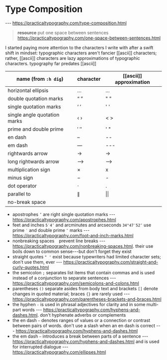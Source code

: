 # Type Composition

--- <https://practicaltypography.com/type-composition.html>

> **resource** put one space between sentences <https://practicaltypography.com/one-space-between-sentences.html>

I started paying more attention to the characters I write with after a swift shift in mindset: typographic characters aren't fancier [[ascii]] characters; rather, [[ascii]] characters are lazy approximations of typographic characters. typography far predates [[ascii]]

| name (from `:h dig`)         | character | [[ascii]] approximation |
| ---------------------------- | --------- | ----------------------- |
| horizontal ellipsis          | …         | ...                     |
| double quotation marks       | “ ”       | " "                     |
| single quotation marks       | ‘ ’       | ' '                     |
| single angle quotation marks | ‹ ›       | < >                     |
| prime and double prime       | ′ ″       | ' "                     |
| en dash                      | –         | --                      |
| em dash                      | —         | ---                     |
| rightwards arrow             | →         | ->                      |
| long rightwards arrow        | ⟶         | -->                     |
| multiplication sign          | ×         | x                       |
| minus sign                   | −         | -                       |
| dot operator                 | ⋅         | .                       |
| parallel to                  | ∥         | \|\|                    |
| no-break space               |           |                         |

- apostrophes `’` are right single quotation marks --- <https://practicaltypography.com/apostrophes.html>
- feet and inches `5′4″` and arcminutes and arcseconds `34°47′52″` use prime `′` and double prime `″` marks --- <https://practicaltypography.com/foot-and-inch-marks.html>
- nonbreaking spaces ` ` prevent line breaks --- <https://practicaltypography.com/nonbreaking-spaces.html>. their use boils down to common sense---but don't forget they exist
- straight quotes `" '` exist because typewriters had limited character sets; don't use them, ever --- <https://practicaltypography.com/straight-and-curly-quotes.html>
- the semicolon `;` separates list items that contain commas and is used instead of a conjunction to separate sentences --- <https://practicaltypography.com/semicolons-and-colons.html>
- parentheses `()` separate asides from body text and brackets `[]` denote changes in quoted material; braces `{}` are rarely used --- <https://practicaltypography.com/parentheses-brackets-and-braces.html>
- the hyphen `-` is used in phrasal adjectives for clarity and in some multi-part words --- <https://practicaltypography.com/hyphens-and-dashes.html>. don't hyphenate adverbs or complements
- the en dash `–` denotes ranges of values or a connection or contrast between pairs of words. don't use a slash when an en dash is correct --- <https://practicaltypography.com/hyphens-and-dashes.html>
- the em dash `—` introduces a break between parts of a sentence --- <https://practicaltypography.com/hyphens-and-dashes.html> and is used for interrupted dialogue --- <https://practicaltypography.com/ellipses.html>
